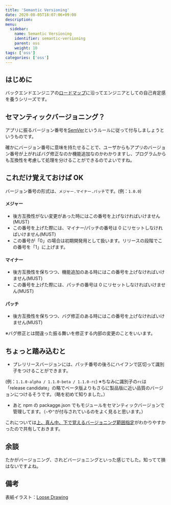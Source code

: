 ```yaml
---
title: 'Semantic Versioning'
date: 2020-08-05T18:07:06+09:00
description:
menu:
  sidebar:
    name: Semantic Versioning
    identifier: semantic-versioning
    parent: oss
    weight: 10
tags: ['oss']
categories: ['oss']
---
```


## はじめに

バックエンドエンジニアの[ロードマップ][ロードマップ]に沿ってエンジニアとしての自己肯定感を養うシリーズです。

## セマンティックバージョニング？

アプリに振るバージョン番号を[SemVer][semver]というルールに従って付与しましょうというものです。

確かにバージョン番号に意味を持たせることで、ユーザからもアプリのバージョン番号が上がればバグ修正なのか機能追加なのかわかりますし、プログラムからも互換性を考慮して処理を分けることができるのでよいですね。

## これだけ覚えておけば OK

バージョン番号の形式は、`メジャー.マイナー.パッチ`です。(例：`1.0.0`)

#### メジャー

- 後方互換性がない変更があった時にはこの番号を上げなければいけません(MUST)
- この番号を上げた際には、マイナー/パッチの番号は 0 にリセットしなければいけません(MUST)
- この番号が「0」の場合は初期開発用として扱います。リリースの段階でこの番号を「1」に上げます。

#### マイナー

- 後方互換性を保ちつつ、機能追加のある時にはこの番号を上げなければいけません(MUST)
- この番号を上げた際には、パッチの番号は 0 にリセットしなければいけません(MUST)

#### パッチ

- 後方互換性を保ちつつ、バグ修正のある時にはこの番号を上げなければいけません(MUST)

※バグ修正とは間違った振る舞いを修正する内部の変更のことをいいます。

## ちょっと踏み込むと

- プレリリースバージョンには、パッチ番号の後ろにハイフンで区切って識別子をつけることができます。

(例：`1.1.0-alpha / 1.1.0-beta / 1.1.0-rc`)
※ちなみに識別子の`rc`は「release candidate」の略でベータ版よりもさらに製品版に近い品質のバージョンにつけるそうです。（略を初めて知りました。）

- あと npm の packagge.json でもモジュールをセマンティックバージョンで管理してます。（`~`や`^`が付与されているのをよく見ると思います。）

これについては[上、真ん中、下で覚えるバージョニング範囲指定][上、真ん中、下で覚えるバージョニング範囲指定]がわかりやすかったので共有しておきます。

## 余談

たかがバージョニング、されどバージョニングといった感じでした。知ってて損はないですよね。

## 備考

表紙イラスト：[Loose Drawing](https://loosedrawing.com/)

[ロードマップ]: https://github.com/kamranahmedse/developer-roadmap#back-end-roadmap
[semver]: https://semver.org/lang/ja/
[上、真ん中、下で覚えるバージョニング範囲指定]: https://qiita.com/takayukioda/items/cb55d3f433af611295a5
